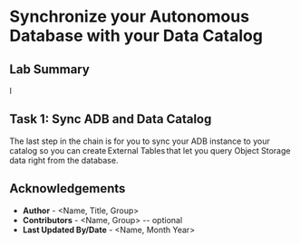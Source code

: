 # Synchronize your Autonomous Database with your Data Catalog 

## Lab Summary 

I
## Task 1: Sync ADB and Data Catalog 

The last step in the chain is for you to sync your ADB instance to your catalog so you can create External Tables that let you query Object Storage data right from the database. 

## Acknowledgements
* **Author** - <Name, Title, Group>
* **Contributors** -  <Name, Group> -- optional
* **Last Updated By/Date** - <Name, Month Year>
